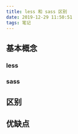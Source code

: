 ```yaml
---
title: less 和 sass 区别
date: 2019-12-29 11:50:51
tags: 笔记
---
```

## 基本概念
### less
### sass

## 区别

## 优缺点

